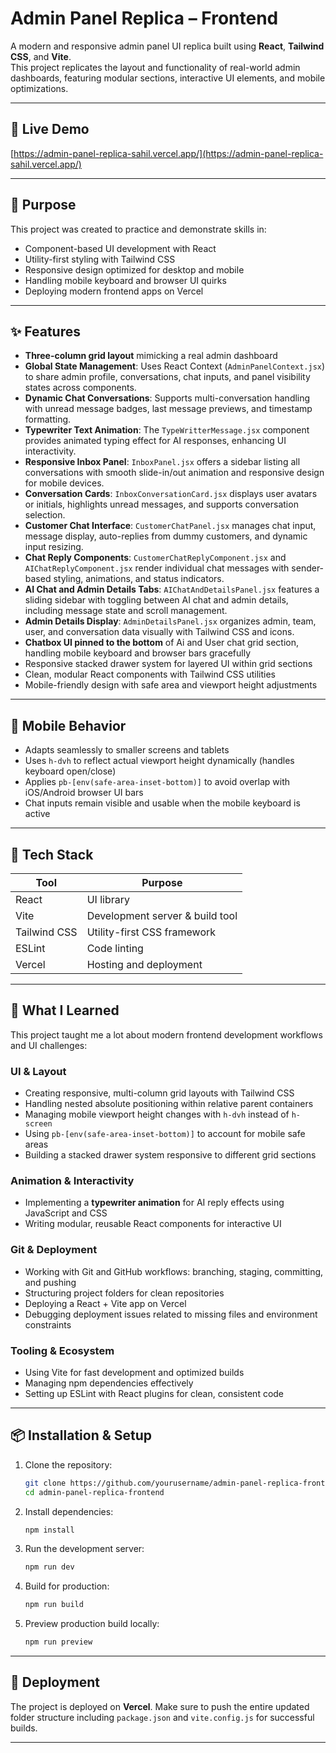 # Admin Panel Replica – Frontend

A modern and responsive admin panel UI replica built using **React**, **Tailwind CSS**, and **Vite**.  
This project replicates the layout and functionality of real-world admin dashboards, featuring modular sections, interactive UI elements, and mobile optimizations.

---

## 🚀 Live Demo

[https://admin-panel-replica-sahil.vercel.app/](https://admin-panel-replica-sahil.vercel.app/)

---

## 📌 Purpose

This project was created to practice and demonstrate skills in:

- Component-based UI development with React
- Utility-first styling with Tailwind CSS
- Responsive design optimized for desktop and mobile
- Handling mobile keyboard and browser UI quirks
- Deploying modern frontend apps on Vercel

---

## ✨ Features

- **Three-column grid layout** mimicking a real admin dashboard  
- **Global State Management**: Uses React Context (`AdminPanelContext.jsx`) to share admin profile, conversations, chat inputs, and panel visibility states across components.
- **Dynamic Chat Conversations**: Supports multi-conversation handling with unread message badges, last message previews, and timestamp formatting.
- **Typewriter Text Animation**: The `TypeWritterMessage.jsx` component provides animated typing effect for AI responses, enhancing UI interactivity.
- **Responsive Inbox Panel**: `InboxPanel.jsx` offers a sidebar listing all conversations with smooth slide-in/out animation and responsive design for mobile devices.
- **Conversation Cards**: `InboxConversationCard.jsx` displays user avatars or initials, highlights unread messages, and supports conversation selection.
- **Customer Chat Interface**: `CustomerChatPanel.jsx` manages chat input, message display, auto-replies from dummy customers, and dynamic input resizing.
- **Chat Reply Components**: `CustomerChatReplyComponent.jsx` and `AIChatReplyComponent.jsx` render individual chat messages with sender-based styling, animations, and status indicators.
- **AI Chat and Admin Details Tabs**: `AIChatAndDetailsPanel.jsx` features a sliding sidebar with toggling between AI chat and admin details, including message state and scroll management.
- **Admin Details Display**: `AdminDetailsPanel.jsx` organizes admin, team, user, and conversation data visually with Tailwind CSS and icons. 
- **Chatbox UI pinned to the bottom** of Ai and User chat grid section, handling mobile keyboard and browser bars gracefully   
- Responsive stacked drawer system for layered UI within grid sections  
- Clean, modular React components with Tailwind CSS utilities  
- Mobile-friendly design with safe area and viewport height adjustments 

---

## 📱 Mobile Behavior

- Adapts seamlessly to smaller screens and tablets  
- Uses `h-dvh` to reflect actual viewport height dynamically (handles keyboard open/close)  
- Applies `pb-[env(safe-area-inset-bottom)]` to avoid overlap with iOS/Android browser UI bars  
- Chat inputs remain visible and usable when the mobile keyboard is active  

---

## 🧰 Tech Stack

| Tool           | Purpose                              |
|----------------|------------------------------------|
| React          | UI library                         |
| Vite           | Development server & build tool    |
| Tailwind CSS   | Utility-first CSS framework        |
| ESLint         | Code linting                      |
| Vercel         | Hosting and deployment             |

---


## 🧠 What I Learned

This project taught me a lot about modern frontend development workflows and UI challenges:

### UI & Layout

- Creating responsive, multi-column grid layouts with Tailwind CSS  
- Handling nested absolute positioning within relative parent containers  
- Managing mobile viewport height changes with `h-dvh` instead of `h-screen`  
- Using `pb-[env(safe-area-inset-bottom)]` to account for mobile safe areas  
- Building a stacked drawer system responsive to different grid sections  

### Animation & Interactivity

- Implementing a **typewriter animation** for AI reply effects using JavaScript and CSS  
- Writing modular, reusable React components for interactive UI  

### Git & Deployment

- Working with Git and GitHub workflows: branching, staging, committing, and pushing  
- Structuring project folders for clean repositories  
- Deploying a React + Vite app on Vercel  
- Debugging deployment issues related to missing files and environment constraints  

### Tooling & Ecosystem

- Using Vite for fast development and optimized builds  
- Managing npm dependencies effectively  
- Setting up ESLint with React plugins for clean, consistent code  

---

## 📦 Installation & Setup

1. Clone the repository:  
   ```bash
   git clone https://github.com/yourusername/admin-panel-replica-frontend.git
   cd admin-panel-replica-frontend
   ```

2. Install dependencies:  
   ```bash
   npm install
   ```

3. Run the development server:  
   ```bash
   npm run dev
   ```

4. Build for production:  
   ```bash
   npm run build
   ```

5. Preview production build locally:  
   ```bash
   npm run preview
   ```

---

## 🔗 Deployment

The project is deployed on **Vercel**. Make sure to push the entire updated folder structure including `package.json` and `vite.config.js` for successful builds.

---


